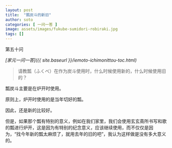 ```yaml
---
layout: post
title:  "瓢炭斗的新旧"
author: soto
categories: [ 一问一答 ]
image: assets/images/fukube-sumidori-robiraki.jpg
tags: []
---
```


第五十问

*[家元一问一答]({{ site.baseurl }}/iemoto-ichimonittou-toc.html)*

> 请教瓢（ふくべ）在作为炭斗使用时，什么时候使用新的，什么时候使用旧的？

瓢炭斗主要是在炉开时使用。

原则上，炉开时使用的是当年切好的瓢。

因此，还是新的比较好。

但是，如果那个瓢有特别的意义，例如在我们家里，我们会使用玄玄斋所书写和歌的瓢进行炉开，这是因为有特别的纪念意义，应该继续使用，而不仅仅是因为，“找今年新的瓢太麻烦了，就用去年的旧的吧”，我认为这样做是没有多大意义的。
